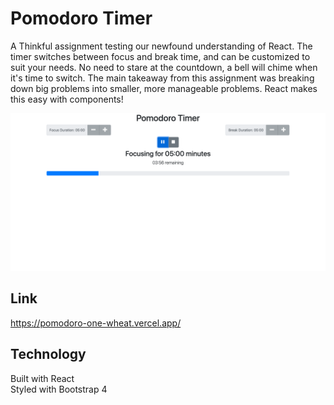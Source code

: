 # Pomodoro Timer

A Thinkful assignment testing our newfound understanding of React. The timer switches between focus and break time, and can be customized to suit your needs. No need to stare at the countdown, a bell will chime when it's time to switch. The main takeaway from this assignment was breaking down big problems into smaller, more manageable problems. React makes this easy with components!  


![A screen shot of my Pomodoro Timer App](/public/images/Pomodoro.png "Pomodoro Timer")

## Link

https://pomodoro-one-wheat.vercel.app/

## Technology

Built with React  
Styled with Bootstrap 4
